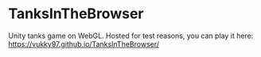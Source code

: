 # TanksInTheBrowser
Unity tanks game on WebGL.
Hosted for test reasons, you can play it here:
https://vukky97.github.io/TanksInTheBrowser/
